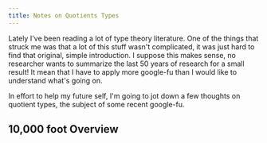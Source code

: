 ```yaml
---
title: Notes on Quotients Types
---
```


Lately I've been reading a lot of type theory literature. One of the
things that struck me was that a lot of this stuff wasn't complicated,
it was just hard to find that original, simple introduction. I suppose
this makes sense, no researcher wants to summarize the last 50 years
of research for a small result! It mean that I have to apply more
google-fu than I would like to understand what's going on.

In effort to help my future self, I'm going to jot down a few thoughts
on quotient types, the subject of some recent google-fu.

## 10,000 foot Overview

